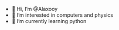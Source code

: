 - 👋 Hi, I’m @Alaxooy
- 👀 I’m interested in computers and physics
- 🌱 I’m currently learning python

<!---
Alaxooy/Alaxooy is a ✨ special ✨ repository because its `README.md` (this file) appears on your GitHub profile.
You can click the Preview link to take a look at your changes.
--->
